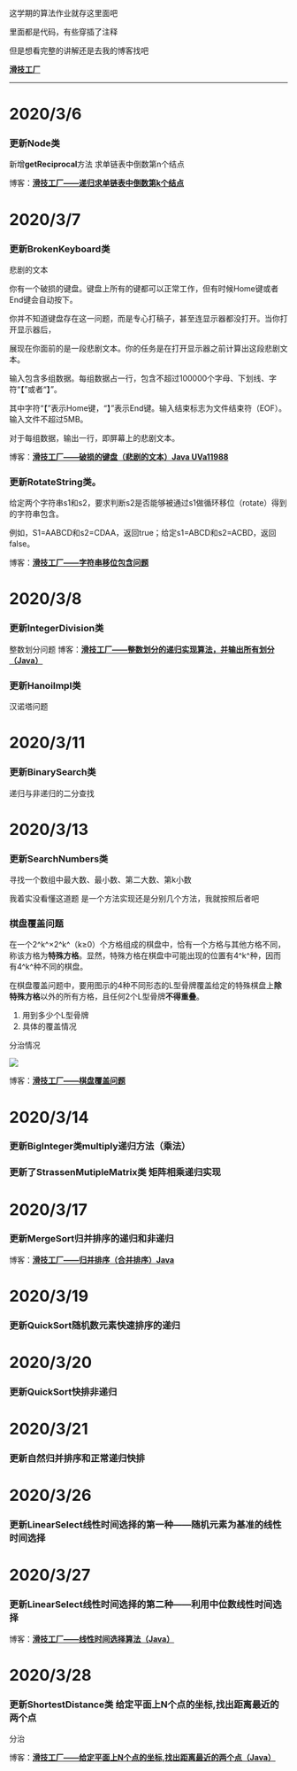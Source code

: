 这学期的算法作业就存这里面吧

  里面都是代码，有些穿插了注释<br/>
  
  但是想看完整的讲解还是去我的博客找吧
  
  **[滑技工厂](https://blog.csdn.net/qq_41718454)**
  
  <hr/>
 
# 2020/3/6

   ### 更新Node类 
   新增**getReciprocal**方法 求单链表中倒数第n个结点
    
   博客：**[滑技工厂——递归求单链表中倒数第k个结点](https://blog.csdn.net/qq_41718454/article/details/104705086)**
    
# 2020/3/7

   ### 更新BrokenKeyboard类
    
   悲剧的文本
    
   你有一个破损的键盘。键盘上所有的键都可以正常工作，但有时候Home键或者End键会自动按下。
    
   你并不知道键盘存在这一问题，而是专心打稿子，甚至连显示器都没打开。当你打开显示器后，
    
   展现在你面前的是一段悲剧文本。你的任务是在打开显示器之前计算出这段悲剧文本。
    
   输入包含多组数据。每组数据占一行，包含不超过100000个字母、下划线、字符“【”或者“】”。
    
   其中字符“【”表示Home键，“】”表示End键。输入结束标志为文件结束符（EOF）。输入文件不超过5MB。
    
   对于每组数据，输出一行，即屏幕上的悲剧文本。
    
   博客：**[滑技工厂——破损的键盘（悲剧的文本）Java UVa11988](https://blog.csdn.net/qq_41718454/article/details/104710877)**
    
    

    
   ### 更新RotateString类。
   
   给定两个字符串s1和s2，要求判断s2是否能够被通过s1做循环移位（rotate）得到的字符串包含。
   
   例如，S1=AABCD和s2=CDAA，返回true；给定s1=ABCD和s2=ACBD，返回false。

   博客：**[滑技工厂——字符串移位包含问题](https://blog.csdn.net/qq_41718454/article/details/104715210)**
   
# 2020/3/8

   ### 更新IntegerDivision类
   整数划分问题
   博客：**[滑技工厂——整数划分的递归实现算法，并输出所有划分（Java）](https://blog.csdn.net/qq_41718454/article/details/104733740)**
      
   
   ### 更新HanoiImpl类
   汉诺塔问题
   
# 2020/3/11
   ### 更新BinarySearch类
   递归与非递归的二分查找
   
# 2020/3/13
   ### 更新SearchNumbers类   
   寻找一个数组中最大数、最小数、第二大数、第k小数
   
   我着实没看懂这道题 是一个方法实现还是分别几个方法，我就按照后者吧
   
   ### 棋盘覆盖问题
   在一个2^k^×2^k^（k≥0）个方格组成的棋盘中，恰有一个方格与其他方格不同，称该方格为**特殊方格**。显然，特殊方格在棋盘中可能出现的位置有4^k^种，因而有4^k^种不同的棋盘。
   
   在棋盘覆盖问题中，要用图示的4种不同形态的L型骨牌覆盖给定的特殊棋盘上**除特殊方格**以外的所有方格，且任何2个L型骨牌**不得重叠**。
   
   1. 用到多少个L型骨牌
   2. 具体的覆盖情况
   
   分治情况

   ![](https://img-blog.csdnimg.cn/20200313170813812.png?x-oss-process=image/watermark,type_ZmFuZ3poZW5naGVpdGk,shadow_10,text_aHR0cHM6Ly9ibG9nLmNzZG4ubmV0L3FxXzQxNzE4NDU0,size_16,color_FFFFFF,t_70)
   
   博客：**[滑技工厂——棋盘覆盖问题](https://blog.csdn.net/qq_41718454/article/details/104843247)**
     
# 2020/3/14
   ### 更新BigInteger类multiply递归方法（乘法）
   
   ### 更新了StrassenMutipleMatrix类 矩阵相乘递归实现
   
   
# 2020/3/17
   ### 更新MergeSort归并排序的递归和非递归
   
   博客：**[滑技工厂——归并排序（合并排序）Java](https://blog.csdn.net/qq_41718454/article/details/104913897)**

# 2020/3/19   
   ### 更新QuickSort随机数元素快速排序的递归
   
# 2020/3/20
   ### 更新QuickSort快排非递归
   
# 2020/3/21
   ### 更新自然归并排序和正常递归快排
   
# 2020/3/26
   ### 更新LinearSelect线性时间选择的第一种——随机元素为基准的线性时间选择
   
# 2020/3/27
   ### 更新LinearSelect线性时间选择的第二种——利用中位数线性时间选择
   
   博客：**[滑技工厂——线性时间选择算法（Java）](https://blog.csdn.net/qq_41718454/article/details/105122502)**

# 2020/3/28
   
   ### 更新ShortestDistance类 给定平面上N个点的坐标,找出距离最近的两个点
   
   分治

   博客：**[滑技工厂——给定平面上N个点的坐标,找出距离最近的两个点（Java）](https://blog.csdn.net/qq_41718454/article/details/105162089)**
